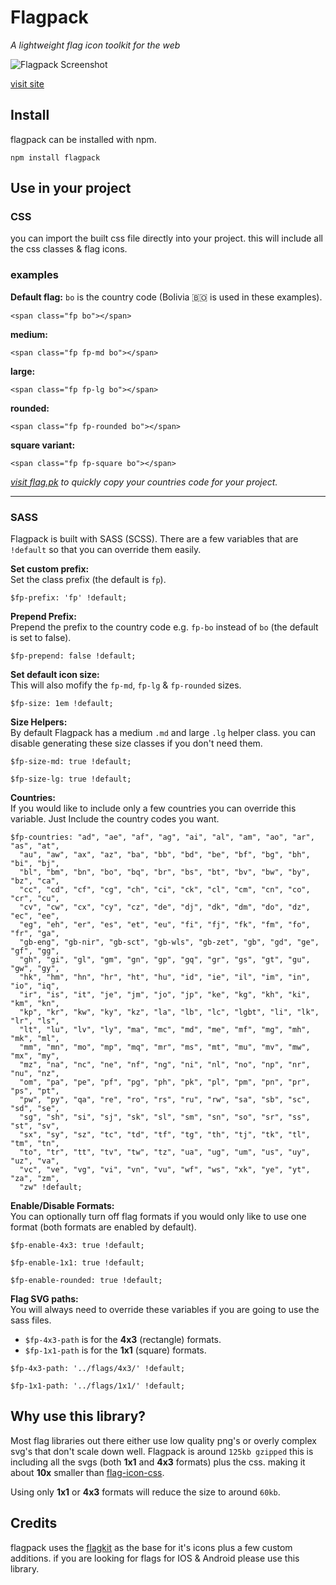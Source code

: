 # Flagpack
_A lightweight flag icon toolkit for the web_

![Flagpack Screenshot](https://flag.pk/og.jpg)

[visit site](https://flag.pk/world)


## Install
flagpack can be installed with npm.

```
npm install flagpack 
```
## Use in your project

### CSS
you can import the built css file directly into your project. this will include all the css classes & flag icons.

### examples

**Default flag:** `bo` is the country code (Bolivia 🇧🇴 is used in these examples).

`<span class="fp bo"></span>`

**medium:**

`<span class="fp fp-md bo"></span>`

**large:**

`<span class="fp fp-lg bo"></span>`

**rounded:**

`<span class="fp fp-rounded bo"></span>`

**square variant:**

`<span class="fp fp-square bo"></span>`


_[visit flag.pk](https://flag.pk/world) to quickly copy your countries code for your project._

---

### SASS
Flagpack is built with SASS (SCSS). There are a few variables that are `!default` so that you can override them easily.

**Set custom prefix:**  
Set the class prefix (the default is `fp`).

```
$fp-prefix: 'fp' !default;
```

**Prepend Prefix:**  
Prepend the prefix to the country code e.g. `fp-bo` instead of `bo` (the default is set to false).

```
$fp-prepend: false !default;
```

**Set default icon size:**  
This will also mofify the `fp-md`, `fp-lg` & `fp-rounded` sizes.

```
$fp-size: 1em !default;
```

**Size Helpers:**  
By default Flagpack has a medium `.md` and large `.lg` helper class. you can disable generating these size classes if you don't need them.

```
$fp-size-md: true !default;
```

```
$fp-size-lg: true !default;
```


**Countries:**  
If you would like to include only a few countries you can override this variable. Just Include the country codes you want.

```
$fp-countries: "ad", "ae", "af", "ag", "ai", "al", "am", "ao", "ar", "as", "at",
  "au", "aw", "ax", "az", "ba", "bb", "bd", "be", "bf", "bg", "bh", "bi", "bj",
  "bl", "bm", "bn", "bo", "bq", "br", "bs", "bt", "bv", "bw", "by", "bz", "ca",
  "cc", "cd", "cf", "cg", "ch", "ci", "ck", "cl", "cm", "cn", "co", "cr", "cu",
  "cv", "cw", "cx", "cy", "cz", "de", "dj", "dk", "dm", "do", "dz", "ec", "ee",
  "eg", "eh", "er", "es", "et", "eu", "fi", "fj", "fk", "fm", "fo", "fr", "ga",
  "gb-eng", "gb-nir", "gb-sct", "gb-wls", "gb-zet", "gb", "gd", "ge", "gf", "gg",
  "gh", "gi", "gl", "gm", "gn", "gp", "gq", "gr", "gs", "gt", "gu", "gw", "gy",
  "hk", "hm", "hn", "hr", "ht", "hu", "id", "ie", "il", "im", "in", "io", "iq",
  "ir", "is", "it", "je", "jm", "jo", "jp", "ke", "kg", "kh", "ki", "km", "kn",
  "kp", "kr", "kw", "ky", "kz", "la", "lb", "lc", "lgbt", "li", "lk", "lr", "ls",
  "lt", "lu", "lv", "ly", "ma", "mc", "md", "me", "mf", "mg", "mh", "mk", "ml",
  "mm", "mn", "mo", "mp", "mq", "mr", "ms", "mt", "mu", "mv", "mw", "mx", "my",
  "mz", "na", "nc", "ne", "nf", "ng", "ni", "nl", "no", "np", "nr", "nu", "nz",
  "om", "pa", "pe", "pf", "pg", "ph", "pk", "pl", "pm", "pn", "pr", "ps", "pt",
  "pw", "py", "qa", "re", "ro", "rs", "ru", "rw", "sa", "sb", "sc", "sd", "se",
  "sg", "sh", "si", "sj", "sk", "sl", "sm", "sn", "so", "sr", "ss", "st", "sv",
  "sx", "sy", "sz", "tc", "td", "tf", "tg", "th", "tj", "tk", "tl", "tm", "tn",
  "to", "tr", "tt", "tv", "tw", "tz", "ua", "ug", "um", "us", "uy", "uz", "va",
  "vc", "ve", "vg", "vi", "vn", "vu", "wf", "ws", "xk", "ye", "yt", "za", "zm",
  "zw" !default;
```

**Enable/Disable Formats:**  
You can optionally turn off flag formats if you would only like to use one format (both formats are enabled by default).

```
$fp-enable-4x3: true !default;
```
```
$fp-enable-1x1: true !default;
```
```
$fp-enable-rounded: true !default;
```

**Flag SVG paths:**  
You will always need to override these variables if you are going to use the sass files. 

* `$fp-4x3-path` is for the **4x3** (rectangle) formats. 
* `$fp-1x1-path` is for the **1x1** (square) formats.

```
$fp-4x3-path: '../flags/4x3/' !default;
```
```
$fp-1x1-path: '../flags/1x1/' !default;
```

## Why use this library?
Most flag libraries out there either use low quality png's or overly complex svg's that don't scale down well. Flagpack is around `125kb gzipped` this is including all the svgs (both **1x1** and **4x3** formats) plus the css. making it about **10x** smaller than [flag-icon-css](https://github.com/lipis/flag-icon-css).

Using only **1x1** or **4x3** formats will reduce the size to around `60kb`.

## Credits
flagpack uses the [flagkit](https://github.com/madebybowtie/FlagKit) as the base for it's icons plus a few custom additions. if you are looking for flags for IOS & Android please use this library.
